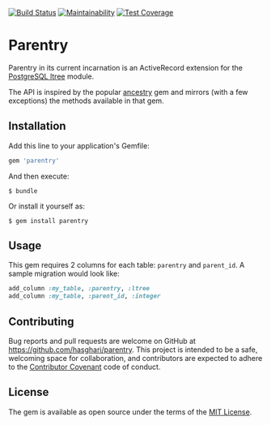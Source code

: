 [![Build Status](https://travis-ci.org/hasghari/parentry.svg?branch=master)](https://travis-ci.org/hasghari/parentry)
[![Maintainability](https://api.codeclimate.com/v1/badges/cc7180328fffcbdea2bb/maintainability)](https://codeclimate.com/github/hasghari/parentry/maintainability)
[![Test Coverage](https://api.codeclimate.com/v1/badges/cc7180328fffcbdea2bb/test_coverage)](https://codeclimate.com/github/hasghari/parentry/test_coverage)

# Parentry

Parentry in its current incarnation is an ActiveRecord extension for the [PostgreSQL ltree](http://www.postgresql.org/docs/9.4/static/ltree.html) module.

The API is inspired by the popular [ancestry](https://github.com/stefankroes/ancestry) gem and mirrors (with a few exceptions) the methods available in that gem.

## Installation

Add this line to your application's Gemfile:

```ruby
gem 'parentry'
```

And then execute:

    $ bundle

Or install it yourself as:

    $ gem install parentry

## Usage

This gem requires 2 columns for each table: `parentry` and `parent_id`. A sample migration would look like:

```ruby
add_column :my_table, :parentry, :ltree
add_column :my_table, :parent_id, :integer
```

## Contributing

Bug reports and pull requests are welcome on GitHub at https://github.com/hasghari/parentry. This project is intended to be a safe, welcoming space for collaboration, and contributors are expected to adhere to the [Contributor Covenant](http://contributor-covenant.org/) code of conduct.


## License

The gem is available as open source under the terms of the [MIT License](http://opensource.org/licenses/MIT).

